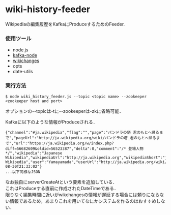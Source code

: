 # wiki-history-feeder
Wikipediaの編集履歴をKafkaにProduceするためのFeeder.

### 使用ツール
- node.js
- [kafka-node](https://github.com/SOHU-Co/kafka-node)
- [wikichanges](https://github.com/edsu/wikichanges)
- opts
- date-utils

### 実行方法
```
$ node wiki_history_feeder.js --topic <topic name> --zookeeper <zookeeper host and port>
```
オプションの--topicは-tに--zookeeperは-zkに省略可能．

Kafkaに以下のような情報がProduceされる．
```
{"channel":"#ja.wikipedia","flag":"","page":"パンドラの塔 君のもとへ帰るまで","pageUrl":"http://ja.wikipedia.org/wiki/パンドラの塔_君のもとへ帰るまで","url":"https://ja.wikipedia.org/w/index.php?diff=56682609&oldid=56523387","delta":0,"comment":"/* 登場人物 */","wikipedia":"Japanese Wikipedia","wikipediaUrl":"http://ja.wikipedia.org","wikipediaShort":"ja","wikipediaLong":"Japanese Wikipedia","user":"Yamayamada","userUrl":"http://ja.wikipedia.org/wiki/User:Yamayamada","unpatrolled":false,"newPage":false,"robot":false,"anonymous":false,"namespace":"article","serverCreateAt":"2015-08-30T21:33:02"}
...以下同様なJSON
```
なお独自にserverCreateAtという要素を追加している．  
これはProduceする直前に作成されたDateTimeである．  
限りなく編集時間に近いがwikchangesの情報が遅延する場合には頼りにならない情報であるため，あまりこれを用いてなにかシステムを作るのはおすすめしない．
